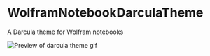 # WolframNotebookDarculaTheme
A Darcula theme for Wolfram notebooks

![Preview of darcula theme gif](/darcula.gif)
